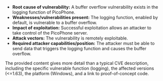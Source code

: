 - **Root cause of vulnerability:** A buffer overflow vulnerability exists in the logging function of PicoPhone.
- **Weaknesses/vulnerabilities present:** The logging function, enabled by default, is vulnerable to a buffer overflow.
- **Impact of exploitation:** Successful exploitation allows an attacker to take control of the PicoPhone server.
- **Attack vectors:** The vulnerability is remotely exploitable.
- **Required attacker capabilities/position:** The attacker must be able to send data that triggers the logging function and causes the buffer overflow.

The provided content gives more detail than a typical CVE description, including the specific vulnerable function (logging), the affected versions (<=1.63), the platform (Windows), and a link to proof-of-concept code.